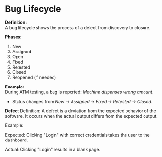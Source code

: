 # Bug Lifecycle

**Definition:**  
A bug lifecycle shows the process of a defect from discovery to closure.

**Phases:**  
1. New  
2. Assigned  
3. Open  
4. Fixed  
5. Retested  
6. Closed  
7. Reopened (if needed)

**Example:**  
During ATM testing, a bug is reported: *Machine dispenses wrong amount*.  
- Status changes from *New → Assigned → Fixed → Retested → Closed*.

**Defect**
Definition:
A defect is a deviation from the expected behavior of the software. It occurs when the actual output differs from the expected output.

Example:

Expected: Clicking "Login" with correct credentials takes the user to the dashboard.

Actual: Clicking "Login" results in a blank page.
